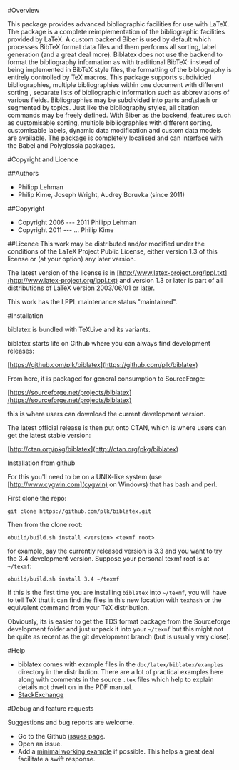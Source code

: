 #Overview

This package provides advanced bibliographic facilities for use with LaTeX.
The package is a complete reimplementation of the bibliographic facilities
provided by LaTeX. A custom backend Biber is used by default which
processes BibTeX format data files and them performs all sorting, label
generation (and a great deal more). Biblatex does not use the backend to
format the bibliography information as with traditional BibTeX: instead of
being implemented in BibTeX style files, the formatting of the bibliography
is entirely controlled by TeX macros. This package supports subdivided
bibliographies, multiple bibliographies within one document with different
sorting , separate lists of bibliographic information such as abbreviations
of various fields. Bibliographies may be subdivided into parts and\slash or
segmented by topics. Just like the bibliography styles, all citation
commands may be freely defined. With Biber as the backend, features such
as customisable sorting, multiple bibliographies with different sorting,
customisable labels, dynamic data modification and custom data models are
available. The package is completely localised and can interface with
the Babel and Polyglossia packages. 

#Copyright and Licence

##Authors
- Philipp Lehman
- Philip Kime, Joseph Wright, Audrey Boruvka (since 2011)

##Copyright
- Copyright 2006 --- 2011 Philipp Lehman
- Copyright 2011 --- ... Philip Kime

##Licence
This work may be distributed and/or modified under the conditions of the LaTeX Project Public License, either version 1.3 of this license or (at your option) any later version.

The latest version of the license is in [http://www.latex-project.org/lppl.txt](http://www.latex-project.org/lppl.txt) and version 1.3 or later is part of all distributions of LaTeX version 2003/06/01 or later.

This work has the LPPL maintenance status "maintained".

#Installation

biblatex is bundled with TeXLive and its variants.

biblatex starts life on Github where you can always find development
releases:

[https://github.com/plk/biblatex](https://github.com/plk/biblatex)

From here, it is packaged for general consumption to SourceForge:

[https://sourceforge.net/projects/biblatex](https://sourceforge.net/projects/biblatex)

this is where users can download the current development version.

The latest official release is then put onto CTAN, which is where users can
get the latest stable version:

[http://ctan.org/pkg/biblatex](http://ctan.org/pkg/biblatex)

Installation from github

For this you'll need to be on a UNIX-like system (use
[http://www.cygwin.com](cygwin) on Windows) that has bash and perl.

First clone the repo:

`git clone https://github.com/plk/biblatex.git`

Then from the clone root:

`obuild/build.sh install <version> <texmf root>`

for example, say the currently released version is 3.3 and you want to try
the 3.4 development version. Suppose your personal texmf root is at
`~/texmf`:

`obuild/build.sh install 3.4 ~/texmf`

If this is the first time you are installing `biblatex` into `~/texmf`, you will have
to tell TeX that it can find the files in this new location with `texhash`
or the equivalent command from your TeX distribution.

Obviously, its is easier to get the TDS format package from the Sourceforge
development folder and just unpack it into your `~/texmf` but this might
not be quite as recent as the git development branch (but is usually very
close).

#Help

- biblatex comes with example files in the `doc/latex/biblatex/examples`
  directory in the distribution. There are a lot of practical examples here
  along with comments in the source `.tex` files which help to explain
  details not dwelt on in the PDF manual.
- [StackExchange](https://tex.stackexchange.com/questions/tagged/biblatex)

#Debug and feature requests

Suggestions and bug reports are welcome.

- Go to the Github [issues page](https://github.com/plk/biblatex/issues).
- Open an issue.
- Add a [minimal working  example](http://www.tex.ac.uk/cgi-bin/texfaq2html?label=minxampl) if
  possible. This helps a great deal facilitate a swift response.





